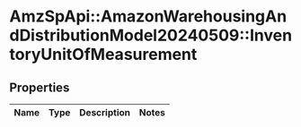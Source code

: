 # AmzSpApi::AmazonWarehousingAndDistributionModel20240509::InventoryUnitOfMeasurement

## Properties
Name | Type | Description | Notes
------------ | ------------- | ------------- | -------------

